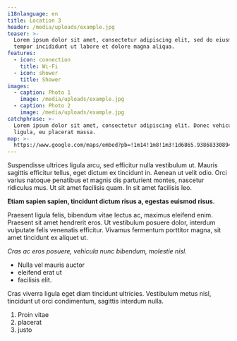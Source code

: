```yaml
---
i18nlanguage: en
title: Location 3
header: /media/uploads/example.jpg
teaser: >-
  Lorem ipsum dolor sit amet, consectetur adipiscing elit, sed do eiusmod
  tempor incididunt ut labore et dolore magna aliqua.
features:
  - icon: connection
    title: Wi-Fi
  - icon: shower
    title: Shower
images:
  - caption: Photo 1
    image: /media/uploads/example.jpg
  - caption: Photo 2
    image: /media/uploads/example.jpg
catchphrase: >-
  Lorem ipsum dolor sit amet, consectetur adipiscing elit. Donec vehicula magna
  ligula, eu placerat massa.
map: >-
  https://www.google.com/maps/embed?pb=!1m14!1m8!1m3!1d6865.938683308945!2d-8.60804815865124!3d41.14834700409595!3m2!1i1024!2i768!4f13.1!3m3!1m2!1s0x0%3A0x8a1518d22cafd22!2sPorto+i%2Fo+Santa+Catarina!5e0!3m2!1sen!2spt!4v1534521469267
---
```

Suspendisse ultrices ligula arcu, sed efficitur nulla vestibulum ut. Mauris sagittis efficitur tellus, eget dictum ex tincidunt in. Aenean ut velit odio. Orci varius natoque penatibus et magnis dis parturient montes, nascetur ridiculus mus. Ut sit amet facilisis quam. In sit amet facilisis leo.

**Etiam sapien sapien, tincidunt dictum risus a, egestas euismod risus.**

Praesent ligula felis, bibendum vitae lectus ac, maximus eleifend enim. Praesent sit amet hendrerit eros. Ut vestibulum posuere dolor, interdum vulputate felis venenatis efficitur. Vivamus fermentum porttitor magna, sit amet tincidunt ex aliquet ut.

_Cras ac eros posuere, vehicula nunc bibendum, molestie nisl._

* Nulla vel mauris auctor
* eleifend erat ut
* facilisis elit.

Cras viverra ligula eget diam tincidunt ultricies. Vestibulum metus nisl, tincidunt ut orci condimentum, sagittis interdum nulla.

1. Proin vitae
2. placerat
3. justo
